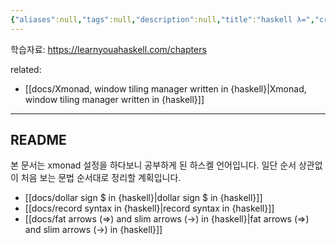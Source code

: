 ```yaml
---
{"aliases":null,"tags":null,"description":null,"title":"haskell λ=","created":"2024-10-24T11:59:40","updated":"2024-10-24T12:06:02","dg-publish":true,"permalink":"/docs/haskell λ=/","dgPassFrontmatter":true}
---
```


학습자료: <https://learnyouahaskell.com/chapters>

related: 
- [[docs/Xmonad, window tiling manager written in {haskell}\|Xmonad, window tiling manager written in {haskell}]]

---

## README

본 문서는 xmonad 설정을 하다보니 공부하게 된 하스켈 언어입니다. 일단 순서 상관없이 처음 보는 문법 순서대로 정리할 계획입니다.

- [[docs/dollar sign $ in {haskell}\|dollar sign $ in {haskell}]]
- [[docs/record syntax in {haskell}\|record syntax in {haskell}]]
- [[docs/fat arrows (=>) and slim arrows (->) in {haskell}\|fat arrows (=>) and slim arrows (->) in {haskell}]]
